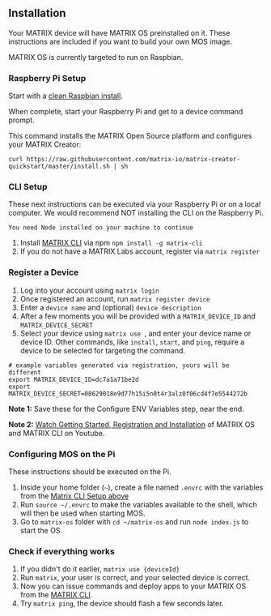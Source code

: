 
## Installation

Your MATRIX device will have MATRIX OS preinstalled on it. These instructions are included if you want to build your own MOS image. 

MATRIX OS is currently targeted to run on Raspbian. 

### Raspberry Pi Setup
Start with a [clean Raspbian install](https://www.raspberrypi.org/downloads/raspbian/).

When complete, start your Raspberry Pi and get to a device command prompt. 

This command installs the MATRIX Open Source platform and configures your MATRIX Creator:

```
curl https://raw.githubusercontent.com/matrix-io/matrix-creator-quickstart/master/install.sh | sh
```

### CLI Setup

These next instructions can be executed via your Raspberry Pi or on a local computer. We would recommend NOT installing the CLI on the Raspberry Pi.

```
You need Node installed on your machine to continue
```
1. Install [MATRIX CLI](CLI/overview.md) via npm `npm install -g matrix-cli`
1. If you do not have a MATRIX Labs account, register via `matrix register`

### Register a Device
1. Log into your account using `matrix login`
1. Once registered an account, run `matrix register device`
1. Enter a `device name` and (optional) `device description`
1. After a few moments you will be provided with a `MATRIX_DEVICE_ID` and `MATRIX_DEVICE_SECRET`
1. Select your device using `matrix use `, and enter your device name or device ID. Other commands, like `install`, `start`, and `ping`, require a device to be selected for targeting the command.

```
# example variables generated via registration, yours will be different
export MATRIX_DEVICE_ID=dc7a1a71be2d
export MATRIX_DEVICE_SECRET=08629018e9d77h15i5n0t4r3alz0f06cd4f7e5544272b
```

**Note 1:** Save these for the Configure ENV Variables step, near the end.

**Note 2:** [Watch Getting Started, Registration and Installation](https://www.youtube.com/watch?v=ckDD6HEjfAY) of MATRIX OS and MATRIX CLI on Youtube.

### Configuring MOS on the Pi

These instructions should be executed on the Pi.

1. Inside your home folder (`~`), create a file named `.envrc` with the variables from the [Matrix CLI Setup above](/#local-machine-setup)
1. Run `source ~/.envrc` to make the variables available to the shell, which will then be used when starting MOS.
1. Go to `matrix-os` folder with `cd ~/matrix-os` and run `node index.js` to start the OS.

### Check if everything works
1. If you didn't do it earlier, `matrix use {deviceId}`
1. Run `matrix`, your user is correct, and your selected device is correct.
1. Now you can issue commands and deploy apps to your MATRIX OS from the [MATRIX CLI](CLI/overview.md).
1. Try `matrix ping`, the device should flash a few seconds later.

